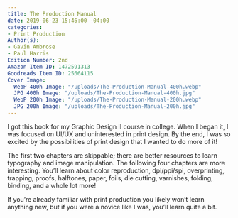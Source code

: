 ```yaml
---
title: The Production Manual
date: 2019-06-23 15:46:00 -04:00
categories:
- Print Production
Author(s):
- Gavin Ambrose
- Paul Harris
Edition Number: 2nd
Amazon Item ID: 1472591313
Goodreads Item ID: 25664115
Cover Image:
  WebP 400h Image: "/uploads/The-Production-Manual-400h.webp"
  JPG 400h Image: "/uploads/The-Production-Manual-400h.jpg"
  WebP 200h Image: "/uploads/The-Production-Manual-200h.webp"
  JPG 200h Image: "/uploads/The-Production-Manual-200h.jpg"
---
```


I got this book for my Graphic Design II course in college. When I began it, I was focused on UI/UX and uninterested in print design. By the end, I was so excited by the possibilities of print design that I wanted to do more of it!

The first two chapters are skippable; there are better resources to learn typography and image manipulation. The following four chapters are more interesting. You’ll learn about color reproduction, dpi/ppi/spi, overprinting, trapping, proofs, halftones, paper, foils, die cutting, varnishes, folding, binding, and a whole lot more!

If you’re already familiar with print production you likely won’t learn anything new, but if you were a novice like I was, you’ll learn quite a bit.